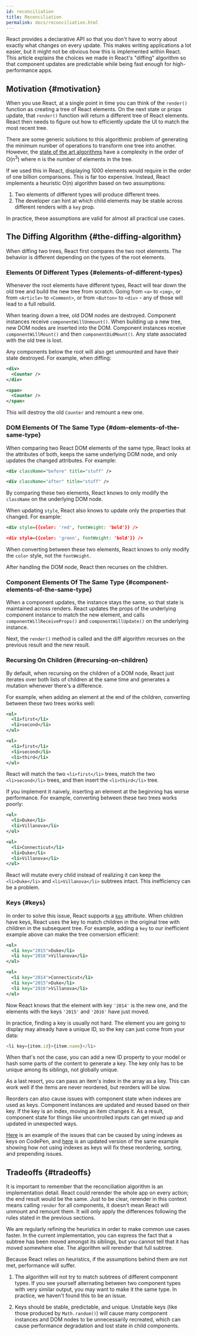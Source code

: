 ```yaml
---
id: reconciliation
title: Reconciliation
permalink: docs/reconciliation.html
---
```


React provides a declarative API so that you don't have to worry about exactly what changes on every update. This makes writing applications a lot easier, but it might not be obvious how this is implemented within React. This article explains the choices we made in React's "diffing" algorithm so that component updates are predictable while being fast enough for high-performance apps.

## Motivation {#motivation}

When you use React, at a single point in time you can think of the `render()` function as creating a tree of React elements. On the next state or props update, that `render()` function will return a different tree of React elements. React then needs to figure out how to efficiently update the UI to match the most recent tree.

There are some generic solutions to this algorithmic problem of generating the minimum number of operations to transform one tree into another. However, the [state of the art algorithms](https://grfia.dlsi.ua.es/ml/algorithms/references/editsurvey_bille.pdf) have a complexity in the order of O(n<sup>3</sup>) where n is the number of elements in the tree.

If we used this in React, displaying 1000 elements would require in the order of one billion comparisons. This is far too expensive. Instead, React implements a heuristic O(n) algorithm based on two assumptions:

1. Two elements of different types will produce different trees.
2. The developer can hint at which child elements may be stable across different renders with a `key` prop.

In practice, these assumptions are valid for almost all practical use cases.

## The Diffing Algorithm {#the-diffing-algorithm}

When diffing two trees, React first compares the two root elements. The behavior is different depending on the types of the root elements.

### Elements Of Different Types {#elements-of-different-types}

Whenever the root elements have different types, React will tear down the old tree and build the new tree from scratch. Going from `<a>` to `<img>`, or from `<Article>` to `<Comment>`, or from `<Button>` to `<div>` - any of those will lead to a full rebuild.

When tearing down a tree, old DOM nodes are destroyed. Component instances receive `componentWillUnmount()`. When building up a new tree, new DOM nodes are inserted into the DOM. Component instances receive `componentWillMount()` and then `componentDidMount()`. Any state associated with the old tree is lost.

Any components below the root will also get unmounted and have their state destroyed. For example, when diffing:

```xml
<div>
  <Counter />
</div>

<span>
  <Counter />
</span>
```

This will destroy the old `Counter` and remount a new one.

### DOM Elements Of The Same Type {#dom-elements-of-the-same-type}

When comparing two React DOM elements of the same type, React looks at the attributes of both, keeps the same underlying DOM node, and only updates the changed attributes. For example:

```xml
<div className="before" title="stuff" />

<div className="after" title="stuff" />
```

By comparing these two elements, React knows to only modify the `className` on the underlying DOM node.

When updating `style`, React also knows to update only the properties that changed. For example:

```xml
<div style={{color: 'red', fontWeight: 'bold'}} />

<div style={{color: 'green', fontWeight: 'bold'}} />
```

When converting between these two elements, React knows to only modify the `color` style, not the `fontWeight`.

After handling the DOM node, React then recurses on the children.

### Component Elements Of The Same Type {#component-elements-of-the-same-type}

When a component updates, the instance stays the same, so that state is maintained across renders. React updates the props of the underlying component instance to match the new element, and calls `componentWillReceiveProps()` and `componentWillUpdate()` on the underlying instance.

Next, the `render()` method is called and the diff algorithm recurses on the previous result and the new result.

### Recursing On Children {#recursing-on-children}

By default, when recursing on the children of a DOM node, React just iterates over both lists of children at the same time and generates a mutation whenever there's a difference.

For example, when adding an element at the end of the children, converting between these two trees works well:

```xml
<ul>
  <li>first</li>
  <li>second</li>
</ul>

<ul>
  <li>first</li>
  <li>second</li>
  <li>third</li>
</ul>
```

React will match the two `<li>first</li>` trees, match the two `<li>second</li>` trees, and then insert the `<li>third</li>` tree.

If you implement it naively, inserting an element at the beginning has worse performance. For example, converting between these two trees works poorly:

```xml
<ul>
  <li>Duke</li>
  <li>Villanova</li>
</ul>

<ul>
  <li>Connecticut</li>
  <li>Duke</li>
  <li>Villanova</li>
</ul>
```

React will mutate every child instead of realizing it can keep the `<li>Duke</li>` and `<li>Villanova</li>` subtrees intact. This inefficiency can be a problem.

### Keys {#keys}

In order to solve this issue, React supports a [`key`](/docs/lists-and-keys#component-instance-identity-with-keys) attribute. When children have keys, React uses the key to match children in the original tree with children in the subsequent tree. For example, adding a `key` to our inefficient example above can make the tree conversion efficient:

```xml
<ul>
  <li key="2015">Duke</li>
  <li key="2016">Villanova</li>
</ul>

<ul>
  <li key="2014">Connecticut</li>
  <li key="2015">Duke</li>
  <li key="2016">Villanova</li>
</ul>
```

Now React knows that the element with key `'2014'` is the new one, and the elements with the keys `'2015'` and `'2016'` have just moved.

In practice, finding a key is usually not hard. The element you are going to display may already have a unique ID, so the key can just come from your data:

```js
<li key={item.id}>{item.name}</li>
```

When that's not the case, you can add a new ID property to your model or hash some parts of the content to generate a key. The key only has to be unique among its siblings, not globally unique.

As a last resort, you can pass an item's index in the array as a key. This can work well if the items are never reordered, but reorders will be slow.

Reorders can also cause issues with component state when indexes are used as keys. Component instances are updated and reused based on their key. If the key is an index, moving an item changes it. As a result, component state for things like uncontrolled inputs can get mixed up and updated in unexpected ways.

[Here](codepen://reconciliation/index-used-as-key) is an example of the issues that can be caused by using indexes as keys on CodePen, and [here](codepen://reconciliation/no-index-used-as-key) is an updated version of the same example showing how not using indexes as keys will fix these reordering, sorting, and prepending issues.

## Tradeoffs {#tradeoffs}

It is important to remember that the reconciliation algorithm is an implementation detail. React could rerender the whole app on every action; the end result would be the same. Just to be clear, rerender in this context means calling `render` for all components, it doesn't mean React will unmount and remount them. It will only apply the differences following the rules stated in the previous sections.

We are regularly refining the heuristics in order to make common use cases faster. In the current implementation, you can express the fact that a subtree has been moved amongst its siblings, but you cannot tell that it has moved somewhere else. The algorithm will rerender that full subtree.

Because React relies on heuristics, if the assumptions behind them are not met, performance will suffer.

1. The algorithm will not try to match subtrees of different component types. If you see yourself alternating between two component types with very similar output, you may want to make it the same type. In practice, we haven't found this to be an issue.

2. Keys should be stable, predictable, and unique. Unstable keys (like those produced by `Math.random()`) will cause many component instances and DOM nodes to be unnecessarily recreated, which can cause performance degradation and lost state in child components.
